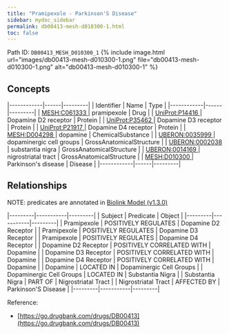 ```yaml
---
title: "Pramipexole - Parkinson'S Disease"
sidebar: mydoc_sidebar
permalink: db00413-mesh-d010300-1.html
toc: false 
---
```



Path ID: `DB00413_MESH_D010300_1`
{% include image.html url="images/db00413-mesh-d010300-1.png" file="db00413-mesh-d010300-1.png" alt="db00413-mesh-d010300-1" %}

## Concepts

|------------|------|---------|
| Identifier | Name | Type    |
|------------|------|---------|
| <a href="https://identifiers.org/MESH:C061333">MESH:C061333 </a> | pramipexole | Drug |
| <a href="https://identifiers.org/UniProt:P14416">UniProt:P14416 </a> | Dopamine D2 receptor | Protein |
| <a href="https://identifiers.org/UniProt:P35462">UniProt:P35462 </a> | Dopamine D3 receptor | Protein |
| <a href="https://identifiers.org/UniProt:P21917">UniProt:P21917 </a> | Dopamine D4 receptor | Protein |
| <a href="https://identifiers.org/MESH:D004298">MESH:D004298 </a> | dopamine | ChemicalSubstance |
| <a href="https://identifiers.org/UBERON:0035999">UBERON:0035999 </a> | dopaminergic cell groups | GrossAnatomicalStructure |
| <a href="https://identifiers.org/UBERON:0002038">UBERON:0002038 </a> | substantia nigra | GrossAnatomicalStructure |
| <a href="https://identifiers.org/UBERON:0014169">UBERON:0014169 </a> | nigrostriatal tract | GrossAnatomicalStructure |
| <a href="https://identifiers.org/MESH:D010300">MESH:D010300 </a> | Parkinson's disease | Disease |
|------------|------|---------|

## Relationships


NOTE: predicates are annotated in <a href="https://github.com/biolink/biolink-model/releases/tag/v1.3.0">Biolink Model (v1.3.0)</a>

|---------|-----------|---------|
| Subject | Predicate | Object  |
|---------|-----------|---------|
| Pramipexole | POSITIVELY REGULATES | Dopamine D2 Receptor |
| Pramipexole | POSITIVELY REGULATES | Dopamine D3 Receptor |
| Pramipexole | POSITIVELY REGULATES | Dopamine D4 Receptor |
| Dopamine D2 Receptor | POSITIVELY CORRELATED WITH | Dopamine |
| Dopamine D3 Receptor | POSITIVELY CORRELATED WITH | Dopamine |
| Dopamine D4 Receptor | POSITIVELY CORRELATED WITH | Dopamine |
| Dopamine | LOCATED IN | Dopaminergic Cell Groups |
| Dopaminergic Cell Groups | LOCATED IN | Substantia Nigra |
| Substantia Nigra | PART OF | Nigrostriatal Tract |
| Nigrostriatal Tract | AFFECTED BY | Parkinson'S Disease |
|---------|-----------|---------|

Reference: 
  - [https://go.drugbank.com/drugs/DB00413](https://go.drugbank.com/drugs/DB00413)
